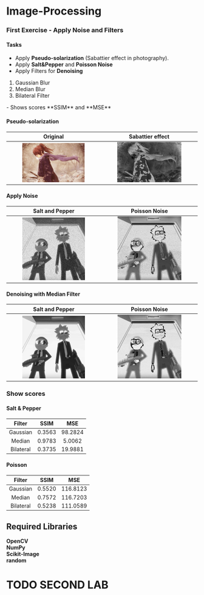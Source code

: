 # Image-Processing

### First Exercise - Apply Noise and Filters
<!-- TODO write a brief summary -->
#### Tasks
- Apply **Pseudo-solarization** (Sabattier effect in photography).
- Apply **Salt&Pepper** and **Poisson Noise**
- Apply Filters for **Denoising**
<ol>
<li>Gaussian Blur</li>
<li>Median Blur</li>
<li>Bilateral Filter</li>
</ol>
- Shows scores **SSIM** and **MSE**


#### Pseudo-solarization

| Original | Sabattier  effect |
|:---:|:---:|
| <img src="Noise_Filters/kenshin.jpg" align="middle" alt="kenshin" width="70%"/>       | <img src="Noise_Filters/image64.jpg"  alt="image64" width="70%"/>

#### Apply Noise       

| Salt and Pepper | Poisson Noise |
|:---:|:---:|
| <img src="Noise_Filters/Salt and Pepper.jpg" align="middle" alt="snp" width="70%"/>       | <img src="Noise_Filters/Poisson Noise.jpg"  alt="ps" width="70%"/>       

#### Denoising with Median Filter

| Salt and Pepper | Poisson Noise |
|:---:|:---:|
| <img src="Noise_Filters/MedianSnP.jpg" align="middle" alt="snp" width="70%"/>       | <img src="Noise_Filters/MedianPoisson.jpg"  alt="ps" width="70%"/>

### Show scores
#### Salt & Pepper
| Filter | SSIM | MSE |
| :----: |:----:| :-: |
| Gaussian  | 0.3563 | 98.2824 |
| Median    | 0.9783 | 5.0062  |
| Bilateral | 0.3735 | 19.9881  |

#### Poisson
| Filter | SSIM | MSE |
| :----: |:----:| :-: |
| Gaussian  | 0.5520 | 116.8123 |
| Median    | 0.7572 | 116.7203  |
| Bilateral | 0.5238 | 111.0589  |


## Required Libraries
**OpenCV** <br>
**NumPy** <br>
**Scikit-Image** <br>
**random** <br>

# TODO SECOND LAB
